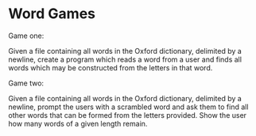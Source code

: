 Word Games
==========

Game one:

Given a file containing all words in the Oxford dictionary, delimited by a
newline, create a program which reads a word from a user and finds all words
which may be constructed from the letters in that word.


Game two:

Given a file containing all words in the Oxford dictionary, delimited by a
newline, prompt the users with a scrambled word and ask them to find all
other words that can be formed from the letters provided. Show the user how
many words of a given length remain.